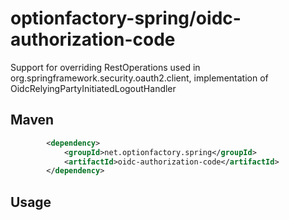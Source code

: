 # optionfactory-spring/oidc-authorization-code

Support for overriding RestOperations used in org.springframework.security.oauth2.client, implementation of OidcRelyingPartyInitiatedLogoutHandler

## Maven

```xml
        <dependency>
            <groupId>net.optionfactory.spring</groupId>
            <artifactId>oidc-authorization-code</artifactId>
        </dependency>
```



## Usage


